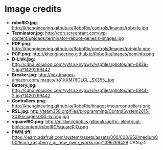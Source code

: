 # Image credits

- **roboRIO.jpg**: http://khengineering.github.io/RoboRio/controls/Images/roborio.jpg
- **Terminator.jpg**: http://cdn.screenrant.com/wp-content/uploads/terminator-reboot-genesis-images.jpg
- **PDP.png**: http://khengineering.github.io/RoboRio/controls/Images/pdpinfo.png
- **PCP.png**: http://khengineering.github.io/RoboRio/Images/pcminfo.png
- **D-Link.jpg**: http://cdn3.volusion.com/vyfsn.knvgw/v/vspfiles/photos/am-0839-2.jpg?1420269442
- **Breaker.jpg**: http://ecx.images-amazon.com/images/I/81XXM76GLCL._SX355_.jpg
- **Battery.jpg**: http://cdn3.volusion.com/vyfsn.knvgw/v/vspfiles/photos/am-0844-2.jpg?1420269442
- **Controllers.png**: http://khengineering.github.io/RoboRio/Images/motorcontrollers.png
- **RSL.jpg**: http://team358.org/files/programming/ControlSystem2015-2019/images/RSL-wiring.jpg
- **squareRIO.png**: http://mililanirobotics.gitbooks.io/frc-electrical-bible/content/roboRIO/squareRIO.png
- **PWM.tiff**: https://learn.adafruit.com/system/assets/assets/000/003/652/medium800/learn_raspberry_pi_how_pwm_works.jpg?1396799428
CAN.gif: 